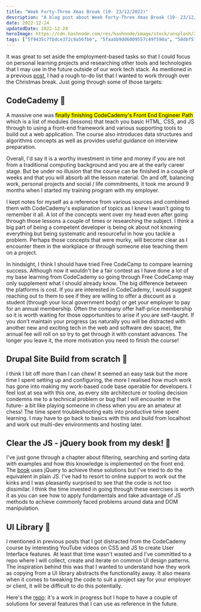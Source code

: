 ```yaml
---
title: "Week Forty-Three Xmas Break (19- 23/12/2022)"
description: "A blog post about Week Forty-Three Xmas Break (19- 23/12/2022)"
date: 2022-12-24
updatedDate: 2022-12-24
heroImage: https://cdn.hashnode.com/res/hashnode/image/stock/unsplash/24d19e257110a00c4db69d674943448a.jpeg
tags: ["5f9435c7fbdce372c9a56fb6", "5faabb9dd6009557c49f590a", "58dbf57f3c0bfccf898f000b"]
---
```


It was great to set aside the employment-based tasks so that I could focus on personal learning projects and researching other tools and technologies that I may use in the future outside of our work tech stack. As mentioned in a previous [post](https://the-dog-can-blog.hashnode.dev/week-41-in-the-office-05-09122022), I had a rough to-do list that I wanted to work through over the Christmas break. Just going through some of those targets:

## CodeCademy 🎊

A massive one was <mark>finally finishing CodeCademy's Front End Engineer Path</mark> which is a list of modules (lessons) that teach you basic HTML, CSS, and JS through to using a front-end framework and various supporting tools to build out a web application. The course also introduces data structures and algorithms concepts as well as provides useful guidance on interview preparation.

Overall, I'd say it is a worthy investment in time and money if you are not from a traditional computing background and you are at the early career stage. But be under no illusion that the course can be finished in a couple of weeks and that you will absorb all the lesson material. On and off, balancing work, personal projects and social / life commitments, it took me around 9 months when I started my training program with my employer.

I kept notes for myself as a reference from various sources and combined them with CodeCademy's explanation of topics as I knew I wasn't going to remember it all. A lot of the concepts went over my head even after going through those lessons a couple of times or researching the subject. I think a big part of being a competent developer is being ok about not knowing everything but being systematic and resourceful in how you tackle a problem. Perhaps those concepts that were murky, will become clear as I encounter them in the workplace or through someone else teaching them on a project.

In hindsight, I think I should have tried Free CodeCamp to compare learning success. Although now it wouldn't be a fair contest as I have done a lot of my base learning from CodeCademy so going through Free CodeCamp may only supplement what I should already know. The big difference between the platforms is cost. If you are interested in CodeCademy, I would suggest reaching out to them to see if they are willing to offer a discount as a student (through your local government body) or get your employer to pay for an annual membership. Often the company offer half-price membership so it is worth waiting for those opportunities to arise if you are self-taught. If you don't maintain your progress (as naturally you will be distracted with another new and exciting tech in the web and software dev space), the annual fee will roll on so try to get through it with constant advances. The longer you leave it, the more motivation you need to finish the course!

## Drupal Site Build from scratch 🤪

I think I bit off more than I can chew! It seemed an easy task but the more time I spent setting up and configuring, the more I realised how much work has gone into making my work-based code base operable for developers. I feel lost at sea with this one, as every site architecture or tooling decision condemns me to a technical problem or bug that I will encounter in the future- a bit like playing someone in chess when you are an amateur at chess! The time spent troubleshooting eats into productive time spent learning. I may have to go back to basics with this and build from localhost and work out multi-dev environments and hosting later.

## Clear the JS - jQuery book from my desk! 🧹

I've just gone through a chapter about filtering, searching and sorting data with examples and how this knowledge is implemented on the front end. The [book](https://javascriptbook.com/about/) uses jQuery to achieve these solutions but I've tried to do the equivalent in plain JS. I've had to resort to online support to work out the kinks and I was pleasantly surprised to see that the code is not too dissimilar. I think the time invested in going through these exercises is worth it as you can see how to apply fundamentals and take advantage of JS methods to achieve commonly faced problems around data and DOM manipulation.

## UI Library 📖

I mentioned in previous posts that I got distracted from the CodeCademy course by interesting YouTube videos on CSS and JS to create User Interface features. At least that time wasn't wasted and I've committed to a repo where I will collect, create and iterate on common UI design patterns. The inspiration behind this was that I wanted to understand how they work as copying from a UI library abstracts the functionality away. It also means when it comes to tweaking the code to suit a project say for your employer or client, it will be difficult to do this potentially.

Here's the [repo](https://github.com/wkan17012021/UI-Library): it's a work in progress but I hope to have a couple of solutions for several features that I can use as reference in the future.